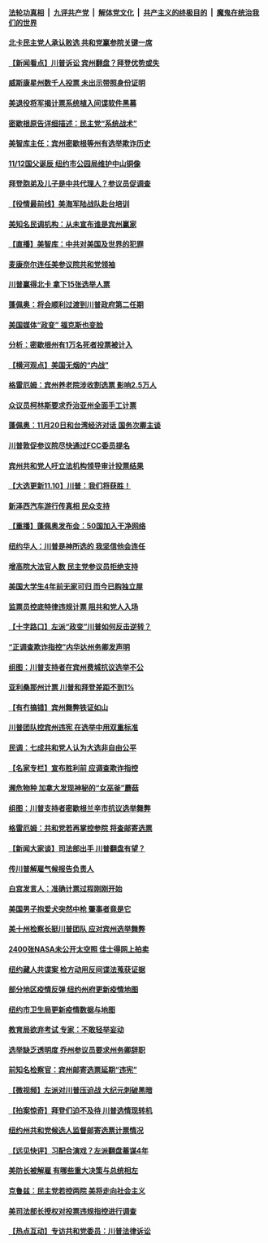 ####  [法轮功真相](../../../../basic/blob/master/README.md?t=11111102) &nbsp;|&nbsp; [九评共产党](../../../../9ping.md/blob/master/README.md?t=11111102) &nbsp;|&nbsp; [解体党文化](../../../../jtdwh.md/blob/master/README.md?t=11111102)  &nbsp;|&nbsp; [共产主义的终极目的](../../../../gczydzjmd.md/blob/master/README.md?t=11111102) &nbsp;|&nbsp; [魔鬼在统治我们的世界](../../../../mgztzwmdsj.md/blob/master/README.md?t=11111102) 

#### [北卡民主党人承认败选 共和党赢参院关键一席](../pages/nsc412/n12540220.md?t=11111102) 

#### [【新闻看点】川普诉讼 宾州翻盘？拜登优势或失](../pages/nsc412/n12540069.md?t=11111102) 

#### [威斯康星州数千人投票 未出示带照身份证明](../pages/nsc412/n12540211.md?t=11111102) 

#### [美退役将军揭计票系统植入间谍软件黑幕](../pages/nsc412/n12540180.md?t=11111102) 

#### [密歇根原告详细描述：民主党“系统战术”](../pages/nsc412/n12540071.md?t=11111102) 

#### [美智库主任：宾州密歇根等州有选举欺诈历史](../pages/nsc412/n12540067.md?t=11111102) 

#### [11/12国父诞辰 纽约市公园局维护中山铜像](../pages/nsc412/n12539950.md?t=11111102) 

#### [拜登胞弟及儿子是中共代理人？参议员促调查](../pages/nsc412/n12539692.md?t=11111102) 

#### [【役情最前线】美海军陆战队赴台培训](../pages/nsc412/n12539496.md?t=11111102) 

#### [美知名民调机构：从未宣布谁是宾州赢家](../pages/nsc412/n12539248.md?t=11111102) 

#### [【直播】美智库：中共对美国及世界的犯罪](../pages/nsc412/n12485569.md?t=11111102) 

#### [麦康奈尔连任美参议院共和党领袖](../pages/nsc412/n12539966.md?t=11111102) 

#### [川普赢得北卡 拿下15张选举人票](../pages/nsc412/n12539892.md?t=11111102) 

#### [蓬佩奥：将会顺利过渡到川普政府第二任期](../pages/nsc412/n12539804.md?t=11111102) 

#### [美国媒体“政变” 福克斯也变脸](../pages/nsc412/n12539679.md?t=11111102) 

#### [分析：密歇根州有1万名死者投票被计入](../pages/nsc412/n12539600.md?t=11111102) 

#### [【横河观点】美国无烟的“内战”](../pages/nsc412/n12539464.md?t=11111102) 

#### [格雷厄姆：宾州养老院涉收割选票 影响2.5万人](../pages/nsc412/n12539402.md?t=11111102) 

#### [众议员柯林斯要求乔治亚州全面手工计票](../pages/nsc412/n12539626.md?t=11111102) 

#### [蓬佩奥：11月20日和台湾经济对话 国务次卿主谈](../pages/nsc412/n12539655.md?t=11111102) 

#### [川普敦促参议院尽快通过FCC委员提名](../pages/nsc412/n12539637.md?t=11111102) 

#### [宾州共和党人吁立法机构领导审计投票结果](../pages/nsc412/n12539560.md?t=11111102) 

#### [【大选更新11.10】川普：我们将获胜！](../pages/nsc412/n12538429.md?t=11111102) 

#### [新泽西汽车游行传真相 民众支持](../pages/nsc412/n12539494.md?t=11111102) 

#### [【重播】蓬佩奥发布会：50国加入干净网络](../pages/nsc412/n12538813.md?t=11111102) 

#### [纽约华人：川普是神所选的 我坚信他会连任](../pages/nsc412/n12539126.md?t=11111102) 

#### [增高院大法官人数 民主党参议员拒绝支持](../pages/nsc412/n12539393.md?t=11111102) 

#### [美国大学生4年前无家可归 而今已购独立屋](../pages/nsc412/n12539012.md?t=11111102) 

#### [监票员控底特律违规计票 阻共和党人入场](../pages/nsc412/n12539410.md?t=11111102) 

#### [【十字路口】左派“政变”川普如何反击逆转？](../pages/nsc412/n12538932.md?t=11111102) 

#### [“正调查欺诈指控”内华达州务卿发声明](../pages/nsc412/n12539405.md?t=11111102) 

#### [组图：川普支持者在宾州费城抗议选举不公](../pages/nsc412/n12538416.md?t=11111102) 

#### [亚利桑那州计票 川普和拜登差距不到1%](../pages/nsc412/n12539192.md?t=11111102) 

#### [【有冇搞错】宾州舞弊铁证如山](../pages/nsc412/n12539317.md?t=11111102) 

#### [川普团队控宾州违宪 在选举中用双重标准](../pages/nsc412/n12539379.md?t=11111102) 

#### [民调：七成共和党人认为大选非自由公平](../pages/nsc412/n12539334.md?t=11111102) 

#### [【名家专栏】宣布胜利前 应调查欺诈指控](../pages/nsc412/n12539069.md?t=11111102) 

#### [濒危物种 加拿大发现神秘的“女巫釜”蘑菇](../pages/nsc412/n12538193.md?t=11111102) 

#### [组图：川普支持者密歇根兰辛市抗议选举舞弊](../pages/nsc412/n12538746.md?t=11111102) 

#### [格雷厄姆：共和党若再掌控参院 将查邮寄选票](../pages/nsc412/n12539199.md?t=11111102) 

#### [【新闻大家谈】司法部出手 川普翻盘有望？](../pages/nsc412/n12539189.md?t=11111102) 

#### [传川普解雇气候报告负责人](../pages/nsc412/n12538947.md?t=11111102) 

#### [白宫发言人：准确计票过程刚刚开始](../pages/nsc412/n12538809.md?t=11111102) 

#### [美国男子抱爱犬突然中枪 肇事者竟是它](../pages/nsc412/n12538469.md?t=11111102) 

#### [美十州检察长挺川普团队 应对宾州选举舞弊](../pages/nsc412/n12538373.md?t=11111102) 

#### [2400张NASA未公开太空照 佳士得网上拍卖](../pages/nsc412/n12538214.md?t=11111102) 

#### [纽约藏人共谍案 检方动用反间谍法蒐获证据](../pages/nsc412/n12537882.md?t=11111102) 

#### [部分地区疫情反弹 纽约州府更新疫情地图](../pages/nsc412/n12537971.md?t=11111102) 

#### [纽约市卫生局更新疫情数据与地图](../pages/nsc412/n12537969.md?t=11111102) 

#### [教育局欲弃考试 专家：不敢轻举妄动](../pages/nsc412/n12537978.md?t=11111102) 

#### [选举缺乏透明度 乔州参议员要求州务卿辞职](../pages/nsc412/n12537944.md?t=11111102) 

#### [前知名检察官：宾州邮寄选票延期“违宪”](../pages/nsc412/n12537699.md?t=11111102) 

#### [【微视频】左派对川普压迫战 大纪元刺破黑暗](../pages/nsc412/n12537864.md?t=11111102) 

#### [【拍案惊奇】拜登们迫不及待 川普选情现转机](../pages/nsc412/n12537579.md?t=11111102) 

#### [纽约州共和党候选人监督邮寄选票计票情况](../pages/nsc412/n12537964.md?t=11111102) 

#### [【远见快评】习配合演戏？左派翻盘蓄谋4年](../pages/nsc412/n12537513.md?t=11111102) 

#### [美防长被解雇 有哪些重大决策与总统相左](../pages/nsc412/n12537694.md?t=11111102) 

#### [克鲁兹：民主党若控两院 美将走向社会主义](../pages/nsc412/n12537730.md?t=11111102) 

#### [美司法部长授权对投票违规指控进行调查](../pages/nsc412/n12537644.md?t=11111102) 

#### [【热点互动】专访共和党委员：川普法律诉讼](../pages/nsc412/n12537140.md?t=11111102) 

